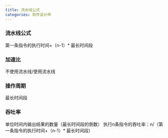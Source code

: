 ```yaml
---
title: 流水线公式
categories: 软件设计师
---
```

<!--more-->

### 流水线公式

第一条指令的执行时间+（n-1）* 最长时间段

### 加速比

不使用流水线/使用流水线 

### 操作周期

最长时间段

### 吞吐率
单位时间内输出结果的数量（最长时间段的倒数）
执行n条指令的吞吐率：n/（第一条指令的执行时间+（n-1）* 最长时间段）

